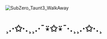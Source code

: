 ![SubZero_Taunt3_WalkAway](https://github.com/user-attachments/assets/76cf47ee-b25b-439c-a9bd-696c72ff53ef)

#   ¸.·✩·.¸¸.·¯⍣✩⍣¯·.¸¸.·✩·.¸
